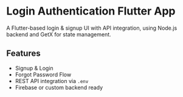 # Login Authentication Flutter App

A Flutter-based login & signup UI with API integration, using Node.js backend and GetX for state management.

## Features
- Signup & Login
- Forgot Password Flow
- REST API integration via `.env`
- Firebase or custom backend ready
